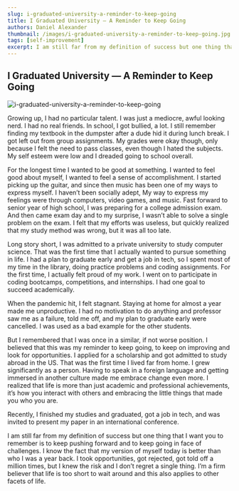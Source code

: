 ```yaml
---
slug: i-graduated-university-a-reminder-to-keep-going
title: I Graduated University — A Reminder to Keep Going
authors: Daniel Alexander
thumbnail: /images/i-graduated-university-a-reminder-to-keep-going.jpg
tags: [self-improvement]
excerpt: I am still far from my definition of success but one thing that I want you to remember is to keep pushing forward and to keep going in face of challenges.
---
```


## I Graduated University — A Reminder to Keep Going

![i-graduated-university-a-reminder-to-keep-going](/images/i-graduated-university-a-reminder-to-keep-going.jpg)

Growing up, I had no particular talent. I was just a mediocre, awful looking nerd. I had no real friends. In school, I got bullied, a lot. I still remember finding my textbook in the dumpster after a dude hid it during lunch break. I got left out from group assignments. My grades were okay though, only because I felt the need to pass classes, even though I hated the subjects. My self esteem were low and I dreaded going to school overall.

For the longest time I wanted to be good at something. I wanted to feel good about myself, I wanted to feel a sense of accomplishment. I started picking up the guitar, and since then music has been one of my ways to express myself. I haven’t been socially adept, My way to express my feelings were through computers, video games, and music. Fast forward to senior year of high school, I was preparing for a college admission exam. And then came exam day and to my surprise, I wasn’t able to solve a single problem on the exam. I felt that my efforts was useless, but quickly realized that my study method was wrong, but it was all too late.

Long story short, I was admitted to a private university to study computer science. That was the first time that I actually wanted to pursue something in life. I had a plan to graduate early and get a job in tech, so I spent most of my time in the library, doing practice problems and coding assignments. For the first time, I actually felt proud of my work. I went on to participate in coding bootcamps, competitions, and internships. I had one goal to succeed academically.

When the pandemic hit, I felt stagnant. Staying at home for almost a year made me unproductive. I had no motivation to do anything and professor saw me as a failure, told me off, and my plan to graduate early were cancelled. I was used as a bad example for the other students.

But I remembered that I was once in a similar, if not worse position. I believed that this was my reminder to keep going, to keep on improving and look for opportunities. I applied for a scholarship and got admitted to study abroad in the US. That was the first time I lived far from home. I grew significantly as a person. Having to speak in a foreign language and getting immersed in another culture made me embrace change even more. I realized that life is more than just academic and professional achievements, it’s how you interact with others and embracing the little things that made you who you are.

Recently, I finished my studies and graduated, got a job in tech, and was invited to present my paper in an international conference.

I am still far from my definition of success but one thing that I want you to remember is to keep pushing forward and to keep going in face of challenges. I know the fact that my version of myself today is better than who I was a year back. I took opportunities, got rejected, got told off a million times, but I knew the risk and I don’t regret a single thing. I’m a firm believer that life is too short to wait around and this also applies to other facets of life.

